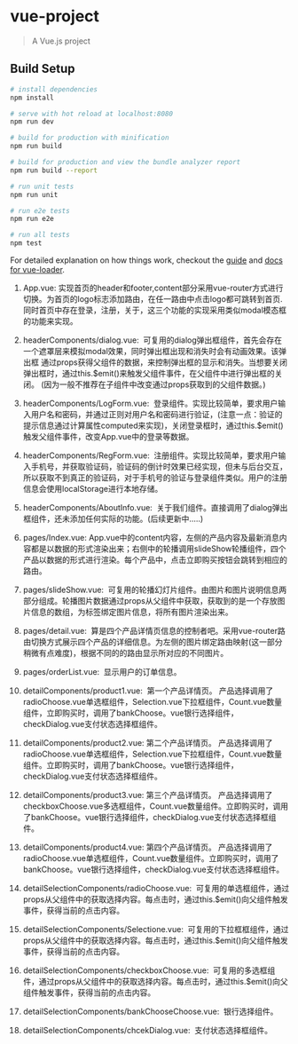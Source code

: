 # vue-project

> A Vue.js project

## Build Setup

``` bash
# install dependencies
npm install

# serve with hot reload at localhost:8080
npm run dev

# build for production with minification
npm run build

# build for production and view the bundle analyzer report
npm run build --report

# run unit tests
npm run unit

# run e2e tests
npm run e2e

# run all tests
npm test
```

For detailed explanation on how things work, checkout the [guide](http://vuejs-templates.github.io/webpack/) and [docs for vue-loader](http://vuejs.github.io/vue-loader).

1. App.vue: 实现首页的header和footer,content部分采用vue-router方式进行切换。为首页的logo标志添加路由，在任一路由中点击logo都可跳转到首页.同时首页中存在登录，注册，关于，这三个功能的实现采用类似modal模态框的功能来实现。

2. headerComponents/dialog.vue:  可复用的dialog弹出框组件，首先会存在一个遮罩层来模拟modal效果，同时弹出框出现和消失时会有动画效果。该弹出框
通过props获得父组件的数据，来控制弹出框的显示和消失。当想要关闭弹出框时，通过this.$emit()来触发父组件事件，在父组件中进行弹出框的关闭。 (因为一般不推荐在子组件中改变通过props获取到的父组件数据。)

3. headerComponents/LogForm.vue:  登录组件。实现比较简单，要求用户输入用户名和密码，并通过正则对用户名和密码进行验证，(注意一点：验证的提示信息通过计算属性computed来实现)，关闭登录框时，通过this.$emit()触发父组件事件，改变App.vue中的登录等数据。

4. headerComponents/RegForm.vue:  注册组件。实现比较简单，要求用户输入手机号，并获取验证码，验证码的倒计时效果已经实现，但未与后台交互，所以获取不到真正的验证码，对于手机号的验证与登录组件类似。用户的注册信息会使用localStorage进行本地存储。

5. headerComponents/AboutInfo.vue:  关于我们组件。直接调用了dialog弹出框组件，还未添加任何实际的功能。(后续更新中.....)

6. pages/Index.vue:  App.vue中的content内容，左侧的产品内容及最新消息内容都是以数据的形式渲染出来；右侧中的轮播调用slideShow轮播组件，四个产品以数据的形式进行渲染。每个产品中，点击立即购买按钮会跳转到相应的路由。

7. pages/slideShow.vue:  可复用的轮播幻灯片组件。由图片和图片说明信息两部分组成。轮播图片数据通过props从父组件中获取，获取到的是一个存放图片信息的数组，为<a></a>标签绑定图片信息，将所有图片渲染出来。

8. pages/detail.vue:  算是四个产品详情页信息的控制者吧。采用vue-router路由切换方式展示四个产品的详细信息。为左侧的图片绑定路由映射(这一部分稍微有点难度)，根据不同的的路由显示所对应的不同图片。

9. pages/orderList.vue:  显示用户的订单信息。

10. detailComponents/product1.vue:  第一个产品详情页。 产品选择调用了radioChoose.vue单选框组件，Selection.vue下拉框组件，Count.vue数量组件，立即购买时，调用了bankChoose。vue银行选择组件，checkDialog.vue支付状态选择框组件。

11. detailComponents/product2.vue:  第二个产品详情页。 产品选择调用了radioChoose.vue单选框组件，Selection.vue下拉框组件，Count.vue数量组件。立即购买时，调用了bankChoose。vue银行选择组件，checkDialog.vue支付状态选择框组件。

12.  detailComponents/product3.vue:  第三个产品详情页。 产品选择调用了checkboxChoose.vue多选框组件，Count.vue数量组件。立即购买时，调用了bankChoose。vue银行选择组件，checkDialog.vue支付状态选择框组件。

13.  detailComponents/product4.vue:  第四个产品详情页。 产品选择调用了radioChoose.vue单选框组件，Count.vue数量组件。立即购买时，调用了bankChoose。vue银行选择组件，checkDialog.vue支付状态选择框组件。
14.  detailSelectionComponents/radioChoose.vue:  可复用的单选框组件，通过props从父组件中的获取选择内容。每点击时，通过this.$emit()向父组件触发事件，获得当前的点击内容。
15.  detailSelectionComponents/Selectione.vue:  可复用的下拉框框组件，通过props从父组件中的获取选择内容。每点击时，通过this.$emit()向父组件触发事件，获得当前的点击内容。
16.  detailSelectionComponents/checkboxChoose.vue:  可复用的多选框组件，通过props从父组件中的获取选择内容。每点击时，通过this.$emit()向父组件触发事件，获得当前的点击内容。
17.  detailSelectionComponents/bankChooseChoose.vue:  银行选择组件。
18.  detailSelectionComponents/chcekDialog.vue:  支付状态选择框组件。
